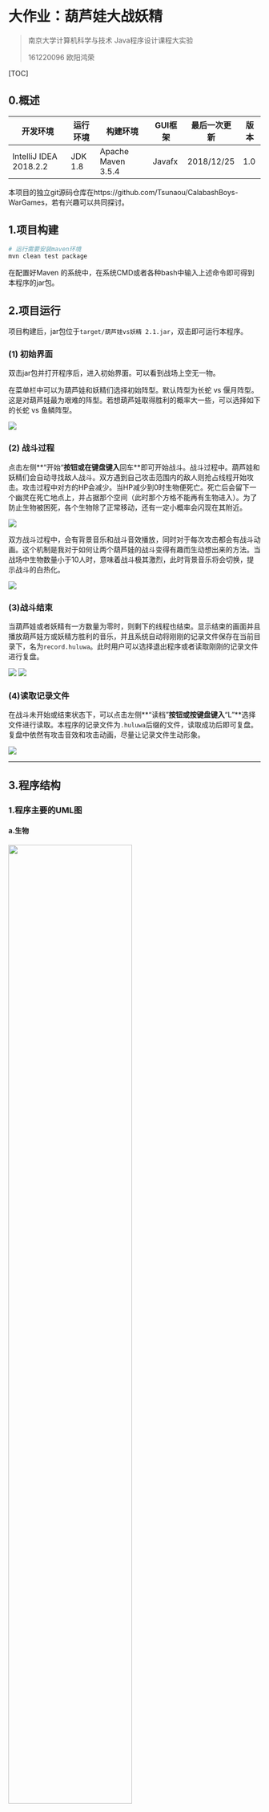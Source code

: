 # 大作业：葫芦娃大战妖精

> 南京大学计算机科学与技术 Java程序设计课程大实验
>
> 161220096 欧阳鸿荣

[TOC]

## 0.概述

| 开发环境               | 运行环境 | 构建环境           | GUI框架 | 最后一次更新 | 版本 |
| ---------------------- | -------- | ------------------ | ------- | ------------ | ---- |
| IntelliJ IDEA 2018.2.2 | JDK 1.8  | Apache Maven 3.5.4 | Javafx  | 2018/12/25   | 1.0  |

本项目的独立git源码仓库在https://github.com/Tsunaou/CalabashBoys-WarGames，若有兴趣可以共同探讨。

## 1.项目构建

``` bash
# 运行需要安装maven环境
mvn clean test package
```

在配置好Maven 的系统中，在系统CMD或者各种bash中输入上述命令即可得到本程序的jar包。

## 2.项目运行

项目构建后，jar包位于```target/葫芦娃vs妖精 2.1.jar```，双击即可运行本程序。

### (1) 初始界面

双击jar包并打开程序后，进入初始界面。可以看到战场上空无一物。

在菜单栏中可以为葫芦娃和妖精们选择初始阵型。默认阵型为长蛇 vs 偃月阵型。这是对葫芦娃最为艰难的阵型。若想葫芦娃取得胜利的概率大一些，可以选择如下的长蛇 vs 鱼鳞阵型。

<div>
    <img src="images/final/gif/gameStart.gif"/>
</div>

### (2) 战斗过程

点击左侧**“开始“**按钮或在键盘键入**回车**即可开始战斗。战斗过程中。葫芦娃和妖精们会自动寻找敌人战斗。双方遇到自己攻击范围内的敌人则抢占线程开始攻击。攻击过程中对方的HP会减少。当HP减少到0时生物便死亡。死亡后会留下一个幽灵在死亡地点上，并占据那个空间（此时那个方格不能再有生物进入）。为了防止生物被困死，各个生物除了正常移动，还有一定小概率会闪现在其附近。

<div>
    <img src="images/final/fighting.png"/>
</div>

双方战斗过程中，会有背景音乐和战斗音效播放，同时对于每次攻击都会有战斗动画。这个机制是我对于如何让两个葫芦娃的战斗变得有趣而生动想出来的方法。当战场中生物数量小于10人时，意味着战斗极其激烈，此时背景音乐将会切换，提示战斗的白热化。

<div>
    <img src="images/final/gif/fighting.gif"/>
</div>

### (3)战斗结束

当葫芦娃或者妖精有一方数量为零时，则剩下的线程也结束。显示结束的画面并且播放葫芦娃方或妖精方胜利的音乐，并且系统自动将刚刚的记录文件保存在当前目录下，名为```record.huluwa```。此时用户可以选择退出程序或者读取刚刚的记录文件进行复盘。

<div>
    <img src="images/final/calabashWin.png"/>
    <img src="images/final/monsterWin.png"/>
</div>

### (4)读取记录文件

在战斗未开始或结束状态下，可以点击左侧**“读档”**按钮或按键盘键入**“L”**选择文件进行读取。本程序的记录文件为```.huluwa```后缀的文件，读取成功后即可复盘。复盘中依然有攻击音效和攻击动画，尽量让记录文件生动形象。

<div>
    <img src="images/final/gif/readRecord.gif"/>
</div>


------

## 3.程序结构

### 1.程序主要的UML图

#### a.生物

<div>
    <img src="images\1.png" width=70%>
</div>



#### b.阵法

<div>
    <img src="images\2.png" width=100%>
</div>


### 2.程序划分

程序采用	```Apache Maven 3.5.4  ```管理，JavaFx为GUI开发的工具。程序主要代码置于```src/main/java```中，资源文件置于```src/main/resources```中，单元测试的测试样例置于```src/test```中。

程序主要分4个包：表示生物的```beings```，表示阵法的```Formation```和负责实现图形化界面的```GUI```。程序入口`main`函数所在类统一为`class Main`

下面分别阐述代码中用到哪些面向对象的概念、机制、设计理念，以及这样做的目的和好处

#### a.Beings 存在

正如上述UML图中所示，在Being中主要处理的是葫芦娃、爷爷、蝎子精、蛇精、小喽啰等的关系，

在写作业二的时候，对于葫芦娃是用了枚举类型，以便限定葫芦娃的个数等特征。但是在这次作业中，由于考虑到在施展阵型中，利用多态和继承关系带来的极大便利性，因此在经过一番考虑后，采用枚举类限制初始化各个生物的状态，因此有了如下4个枚举类（由于引入了RTTI，因此不需要记录生物的种类）：

| 类名            | 意义         | 内容                                                   |
| --------------- | ------------ | ------------------------------------------------------ |
| CalabashName    | 葫芦娃的姓名 | 老大，老二，老三，老四，老五，老六，老七               |
| Color           | 葫芦娃的颜色 | 红色，橙色，黄色，绿色，蓝色，靛色，紫色               |
| EnumCalabashBoy | 七个葫芦娃   | 类似作业二中，把每个葫芦娃对应的颜色和姓名等初始化     |
| Camp            | 阵营         | 正义方（葫芦娃们）、邪恶方（妖怪们）、中立方（逝者们） |

有了以上的枚举类后，对于生物，尤其是葫芦娃的初始化就限定在了一定范围内，因此创建了以下7个类

| 类名        | 继承于   | 解释                                 | 物种     |
| :---------- | -------- | ------------------------------------ | -------- |
| Beings      | Object   | 存在，是一切的基础                   | Null     |
| Creature    | Beings   | 生物                                 | Null     |
| CalabashBoy | Creature | 葫芦娃                               | 葫芦娃   |
| Grandpa     | Creature | 爷爷                                 | 人类     |
| Monster     | Creature | 普通妖怪                             | 怪物     |
| Scorpion    | Monster  | 蝎子精，脱胎于普通妖怪，是更强的存在 | 妖怪首领 |
| Snake       | Monster  | 蛇精，，脱胎于普通妖怪，是更强的存在 | 妖怪首领 |
| DeathObject | Creature | 死去的生物                           | Null     |

相比于之前的作业，本次大实验中由于有图形化的机制，因此每个存在还都有一个```image```属性，表示它的图片。而生物体都有一个```imageAtk```属性，表示其攻击的特效。这样就使得我们的生物丰富多彩了起来。并且在类的构造器中就完成文件的IO读取，也使得程序的运行速度提高。

##### Q1:生物体要怎么动起来呢？

鉴于要让每个生物都是一个线程，因此我在父类```Creature```中实现了```Runnable```接口。

```java
public class Creature extends Beings implements Runnable, Config ,Fighting{
    void run(){
        while(Living){
            ...//run()方法逻辑
		}
    }
}
```

于是，在```BattleFieldController```中，便可以通过线程池对线程进行管理，让葫芦娃们战斗。

##### **Q2:生物体要如何战斗呢？**

这时候想到课上讲过的接口的概念，让不同类的可以共享并且重写自己的加油方法。因此定义了两个接口**CheeringUp**和**Fighting**（Fighting的定义是为了给阵型中的生物使用，但是具体的实现没有给出）

```java
public interface CheeringUp {
    void CheeringUp(Maps maps, int x, int y);
}

public interface Fighting {
    void Fighting(Maps maps,int x,int y);
}
```

##### Q3:生物体有什么属性？

这里我使用一个```Config```接口来规范一些配置属性，这想法来源于**Thinking in Java**中的接口部分中提到的一个（有点过时的）方法，当然我觉得这个方法还是不错。通过接口来创建常量组，这样就可以给葫芦娃、爷爷等各种生物规定一些参数配置，也使得战斗的风格更多样化，也便于后期维护：

```java
public interface Config {
	...
    //基准伤害
    final int DAMAGE_PER = 15;
    //攻击力
    final int ATK_Creature = 5;
    final int ATK_Calabash = 8;
    ...
    //防御力
    final int DEF_Creature = 5;
    final int DEF_Calabash = 10;
    ...
    //生命值
    final int HP_Creature = 100;
	...
    //攻击范围
    final int Scale_Creature = 1;
   	...
}
```

那么战斗时，每个生物体都有初始血量，受到攻击时，己方血量的减少通过下面的公式计算：

​	**失去血量 = （对方攻击力/我方防御力）* 基准伤害** 

既体现出了属性的不同，也让游戏更具有多样性。



**通过实现不同的接口，可以让不同生物实现不同行为，并且通过多态，子类可以呈现出更多样化的战斗。**

**运用继承和接口，让生物间的关系变得更加有序，也使得程序的组织和语义都有了更好的约束。**



#### b.Formation 阵法

阵法，实际上就是让特定的人，在特定的地图上的特定位置摆出特定队形，因此无论是何种阵法，都是一样的原理，因此在此，定义了抽象类**Formation**

```java
abstract public class Formation {
    protected int startX;   //阵法领导者的X坐标
    protected int startY;   //阵法领导者的Y坐标

    public Formation(int startX, int startY) {
        this.startX = startX;
        this.startY = startY;
    }

    abstract public void SetFormation(Maps maps, Creature[] creatures,int direction);
    ....
}
```

正如上述UML图所示，一共有8个类继承并且给出了**SetFormation**方法的具体实现，分别对应8种阵法

同时，考虑到阵型的繁琐和实际意义，在我的程序中，阵型实际上只是让葫芦娃和妖精们等生物站到战场上的不同位置而已，因此我在这里使用了**工厂设计模式**，给阵型设置一个工厂类```FormationFactory```，将工厂类的方法都设为静态方法，每次使用时工厂类产生一个对象即可。



#### c.GUI 图形显示

从Swing到JavaFx的迁移中，为了表示地图并且实现GUI，我主要实现了3个类

| 类名         | 解释                                                 | 描述                 |
| ------------ | ---------------------------------------------------- | -------------------- |
| Coordinate   | 表示坐标，有x和y两种属性                             | 坐标                 |
| Unit         | Creature的容器，拥有Coordinate坐标，使用泛型         | 空间上的格点         |
| Maps         | 由Unit组成的二维矩阵，使用泛型，负责存储和并绘制战场 | 战场的地图，二维平面 |
| DisplayField | 负责Maps的展示，每隔一定时间刷新，负责战斗的绘制     | 战场的定时刷新       |

程序中除了主线程以及各个生物的线程以外，我额外实现了一个```DisplayField```类，并实现了```Runnable```接口，这个类主要负责GUI的定期绘制，并与主线程和生物线程分离。GUI的绘制使用的主要是Javafx中的```canvas```控件，生物体在Maps中移动，而每隔一段时间通过```DisplayField```类的方法对```Maps```中的信息进行绘制，实现了部分解耦，也体现了**SRP原则**。



#### d.记录文件的保存

关于记录文件的保存，我都放在```Record```包中实现，包中主要有以下类

| 类名           | 解释                                                         |
| -------------- | ------------------------------------------------------------ |
| AtkRecord      | 记录一次攻击的发起者，以及攻击者和被攻击者的坐标             |
| ObjectRecord   | 记录一个生物的坐标和血量                                     |
| Recorder       | 拥有一个AtkRecord和一个ObjectRecord的ArrayList，记录一帧中发生的动作 |
| RecorderSystem | 封装并提供文件的存取的接口                                   |

通过上述的类，即可实现存档和读档操作。而在存档的过程中，一开始我的想法是把状态和行为映射到各种字符串上，因此设计并实现了上述各类，但是后来在阅读Thinking in java的过程中，我突发奇想是否能用序列化的方法直接把所有的记录序列化存储，然后再通过反序列化的手段读取记录，这样一方面实现了数据封装，同时也避免了频繁映射之中带来的信息损失，极大程度上保留了战斗的过程。

于是我让```AtkRecord  ```类，```ObjectRecord```类，```Recorder```类，```Coordinate```类，```Creature```类都```implements Serializable```接口使得上述各类可以序列化。于是就可以通过```ObjectOutputStream```和```ObjectInputStream```实现战斗记录的存取和读取。

<div>
    <img src="images\record.png" width=70%>
</div>

则每次战斗结束可以将记录写入```record.huluwa```文件中。同时也只能读取```.huluwa```格式的文件，更加安全。



## 4.总结与思考

#### a.总结

本程序用到了许多课上所学的知识。

- ##### **多线程与线程同步问题**

  在我的设计中，对于各个生物体都都享有一个```static maps```，上面承载着战场的各种信息。而每个生物体是一个线程，这也就意味着生物体之间势必会对资源争夺，同时也会引发线程不安全的问题。针对这个问题，我主要通过```synchronized```关键字对临界区资源进行限制，保证一次只能有一个线程访问```maps```并对其进行修改。为了保证鲁棒性，对一些常用的特定方法也用了该关键词限定，当然如果程序设计无问题的话这只是一层永远不会用到也不希望用到的保险。

- ##### 序列化的应用

  这里主要是在存档中用到了序列化。这是一个意料之外的无心之举，但是取得的效果蛮不错的。这也让我体会到了Java在跨平台上强大之处。通过序列化和反序列化可以将对象在各种媒介中传输，真的让我感受到了Java 的魅力。

- ##### RTTI的运用

  此前的程序中，用了一个名为```CreatureType```的枚举类，意图是为了确定类的类型。但是学了RTTI后，删去了跟该类有关的结构，在使用父类对象引用表示的子类对象时，用```getClass().getSimpleName()```来得到类的信息。


- ##### Collection的应用

  此前的程序中，使用的是Java中的一位数组和二维数组用来存储，这次重构中，统一使用```ArrayList```来表示数组，同时程序中也用了```HashTable```等容器，增加了安全性和便利性。

  对于二维数组，起先其实是不打算用容器来重构，但是由于数组的元素被我用泛型重构了，因此我遇到了“无法定义泛型的数组”的问题，因此我用一个看上去略复杂的结构来表示```ArrayList<ArrayList<unit<T>>> maps;```

  不过这个结构也有一些方便，就是更好地表示了二维数组的存储方式。


- ##### Generics的应用

  这个应该是本次重构中重构范围最广的应用了。通过泛型的使用，将许多方法和类解耦，扩大了其适用范围，也增加了程序的可扩展性。

  - 运用了继承、抽象类、接口的技巧，使得程序的组织更加有趣，更符合面向对象的理念，更接近现实
  - 运用了枚举类，将对象的内容限制在一个有限的集合内，更加符合实际，也使得程序更安全
  - 实现了阵型的GUI表示，更加生动

#### b.思考

然而我自认为程序还是有很大的问题

- ##### 面向对象思维不足

  虽然运用了继承、抽象类、接口的技巧，使得程序的组织更加有趣，更符合面向对象的理念，更接近现实，但是实际上我自己明白，许多地方我使用的依然是面向过程的方法，特别是在GUI的消息处理函数中。这让我感受到思维的转变是如此艰难，同时对比本学期其他课程，Java课程也让我最感受到了面向对象的思想。

- ##### 系统耦合度太高

  尽管说我尽可能解耦，但是系统中各个类的依赖程度还是挺高的，尤其是在GUI和Maps中，耦合度真的特别高，许多方法实际上都是针对特定例子所实现的。

- ##### 系统鲁棒性不足

  系统目前还只能实现简单的战斗和打开存档回放，对于更多的操作我目前是都将其信号屏蔽了，战斗与回放的反复切换等等问题尚未得到处理。



## 5.致谢

很感谢曹春老师和余萍老师本学期的辛勤的指导和精彩的讲解，也感谢助教在自己的研究和课业之余解答我各种疑惑。Java课让我第一次真正体会到了面向对象的思想，虽然尚未完全吸收掌握，但起码入了个门也是不错的选择。也感谢在这门课中与我互相探讨，并且耐心解答我疑惑的同学和舍友，有人指引让我走了不少弯路。

Java的大作业是艰难的，不过我其实满享受写代码的过程的，不过考试也让我明白了理论先行写出来的代码才是更合规范也更好。其实这门课不仅仅是语言和面向对象思想的学习，我感觉这门课更像是真正成为程序员的必经之路，尽管只有两个课时，但是从git的使用，markdown和README的书写，设计模式与设计方法到maven等一系列构建工具的引入，这都是游离于Java之外却又十分有用的知识。

这也是我第一次写关于并发程序，以往只是操作系统课程中概念，实际操作中也体会到了并发的困难与其魅力之处，也让我克服了对并发的畏难心理。

**再次表达对曹春老师和余萍老师以及两位助教和各位同学们本学期的指导和帮助。**

